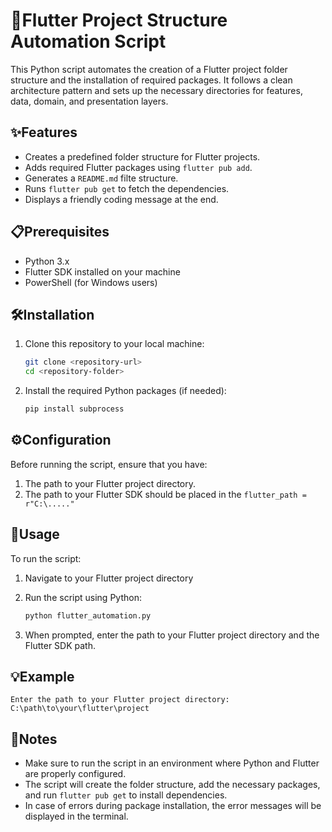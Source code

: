 
# 📁Flutter Project Structure Automation Script

This Python script automates the creation of a Flutter project folder structure and the installation of required packages. It follows a clean architecture pattern and sets up the necessary directories for features, data, domain, and presentation layers.

## ✨Features

- Creates a predefined folder structure for Flutter projects.
- Adds required Flutter packages using `flutter pub add`.
- Generates a `README.md` filte structure.
- Runs `flutter pub get` to fetch the dependencies.
- Displays a friendly coding message at the end.

## 📋Prerequisites

- Python 3.x
- Flutter SDK installed on your machine
- PowerShell (for Windows users)

## 🛠️Installation

1. Clone this repository to your local machine:

   ```bash
   git clone <repository-url>
   cd <repository-folder>
   ```

2. Install the required Python packages (if needed):

   ```bash
   pip install subprocess
   ```

## ⚙️Configuration

Before running the script, ensure that you have:

1. The path to your Flutter project directory.
2. The path to your Flutter SDK should be placed in the `flutter_path = r"C:\....." `

## 💬Usage

To run the script:

1. Navigate to your Flutter project directory
2. Run the script using Python:

   ```bash
   python flutter_automation.py
   ```

3. When prompted, enter the path to your Flutter project directory and the Flutter SDK path.

## 💡Example

```plaintext
Enter the path to your Flutter project directory: C:\path\to\your\flutter\project
```

## 📝Notes

- Make sure to run the script in an environment where Python and Flutter are properly configured.
- The script will create the folder structure, add the necessary packages, and run `flutter pub get` to install dependencies.
- In case of errors during package installation, the error messages will be displayed in the terminal.

